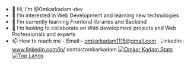 - 👋 Hi, I’m @Omkarkadam-dev
- 👀 I’m interested in Web Development and learning new technologies
- 🌱 I’m currently learning Frontend libraries and Backend 
- 💞️ I’m looking to collaborate on Web development projects and Web Professionals and experts
- 📫 How to reach me - Email:- omkarkadam1115@gmail.com , Linkedin:- www.linkedin.com/in/
contactomkarkadam
[![Omkar Kadam Stats](https://github-readme-stats.vercel.app/api?username=Omkarkadam-dev&show_icons=true)](https://github.com/Omkarkadam-dev/github-readme-stats&show_icons=true)
[![Top Langs](https://github-readme-stats.vercel.app/api/top-langs/?username=Omkarkadam-dev&layout=compact)](https://github.com/Omkarkadam-dev/github-readme-stats&layout=compact)
